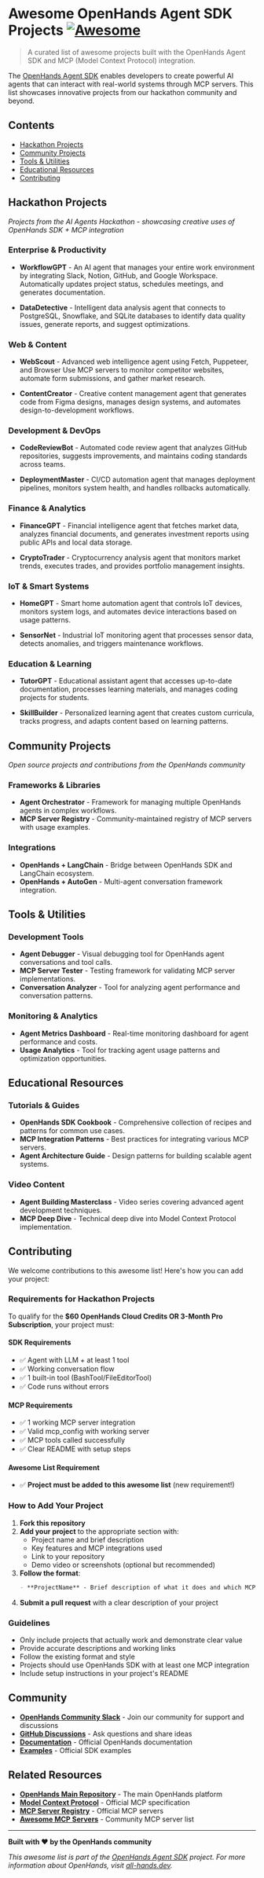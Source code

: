 # Awesome OpenHands Agent SDK Projects [![Awesome](https://awesome.re/badge.svg)](https://awesome.re)

> A curated list of awesome projects built with the OpenHands Agent SDK and MCP (Model Context Protocol) integration.

The [OpenHands Agent SDK](https://github.com/All-Hands-AI/agent-sdk) enables developers to create powerful AI agents that can interact with real-world systems through MCP servers. This list showcases innovative projects from our hackathon community and beyond.

## Contents

- [Hackathon Projects](#hackathon-projects)
- [Community Projects](#community-projects)
- [Tools & Utilities](#tools--utilities)
- [Educational Resources](#educational-resources)
- [Contributing](#contributing)

## Hackathon Projects

*Projects from the AI Agents Hackathon - showcasing creative uses of OpenHands SDK + MCP integration*

### Enterprise & Productivity

- **WorkflowGPT** - An AI agent that manages your entire work environment by integrating Slack, Notion, GitHub, and Google Workspace. Automatically updates project status, schedules meetings, and generates documentation.

- **DataDetective** - Intelligent data analysis agent that connects to PostgreSQL, Snowflake, and SQLite databases to identify data quality issues, generate reports, and suggest optimizations.

### Web & Content

- **WebScout** - Advanced web intelligence agent using Fetch, Puppeteer, and Browser Use MCP servers to monitor competitor websites, automate form submissions, and gather market research.

- **ContentCreator** - Creative content management agent that generates code from Figma designs, manages design systems, and automates design-to-development workflows.

### Development & DevOps

- **CodeReviewBot** - Automated code review agent that analyzes GitHub repositories, suggests improvements, and maintains coding standards across teams.

- **DeploymentMaster** - CI/CD automation agent that manages deployment pipelines, monitors system health, and handles rollbacks automatically.

### Finance & Analytics

- **FinanceGPT** - Financial intelligence agent that fetches market data, analyzes financial documents, and generates investment reports using public APIs and local data storage.

- **CryptoTrader** - Cryptocurrency analysis agent that monitors market trends, executes trades, and provides portfolio management insights.

### IoT & Smart Systems

- **HomeGPT** - Smart home automation agent that controls IoT devices, monitors system logs, and automates device interactions based on usage patterns.

- **SensorNet** - Industrial IoT monitoring agent that processes sensor data, detects anomalies, and triggers maintenance workflows.

### Education & Learning

- **TutorGPT** - Educational assistant agent that accesses up-to-date documentation, processes learning materials, and manages coding projects for students.

- **SkillBuilder** - Personalized learning agent that creates custom curricula, tracks progress, and adapts content based on learning patterns.

## Community Projects

*Open source projects and contributions from the OpenHands community*

### Frameworks & Libraries

- **Agent Orchestrator** - Framework for managing multiple OpenHands agents in complex workflows.
- **MCP Server Registry** - Community-maintained registry of MCP servers with usage examples.

### Integrations

- **OpenHands + LangChain** - Bridge between OpenHands SDK and LangChain ecosystem.
- **OpenHands + AutoGen** - Multi-agent conversation framework integration.

## Tools & Utilities

### Development Tools

- **Agent Debugger** - Visual debugging tool for OpenHands agent conversations and tool calls.
- **MCP Server Tester** - Testing framework for validating MCP server implementations.
- **Conversation Analyzer** - Tool for analyzing agent performance and conversation patterns.

### Monitoring & Analytics

- **Agent Metrics Dashboard** - Real-time monitoring dashboard for agent performance and costs.
- **Usage Analytics** - Tool for tracking agent usage patterns and optimization opportunities.

## Educational Resources

### Tutorials & Guides

- **OpenHands SDK Cookbook** - Comprehensive collection of recipes and patterns for common use cases.
- **MCP Integration Patterns** - Best practices for integrating various MCP servers.
- **Agent Architecture Guide** - Design patterns for building scalable agent systems.

### Video Content

- **Agent Building Masterclass** - Video series covering advanced agent development techniques.
- **MCP Deep Dive** - Technical deep dive into Model Context Protocol implementation.

## Contributing

We welcome contributions to this awesome list! Here's how you can add your project:

### Requirements for Hackathon Projects

To qualify for the **$60 OpenHands Cloud Credits OR 3-Month Pro Subscription**, your project must:

#### SDK Requirements
- ✅ Agent with LLM + at least 1 tool
- ✅ Working conversation flow
- ✅ 1 built-in tool (BashTool/FileEditorTool)
- ✅ Code runs without errors

#### MCP Requirements
- ✅ 1 working MCP server integration
- ✅ Valid mcp_config with working server
- ✅ MCP tools called successfully
- ✅ Clear README with setup steps

#### Awesome List Requirement
- ✅ **Project must be added to this awesome list** (new requirement!)

### How to Add Your Project

1. **Fork this repository**
2. **Add your project** to the appropriate section with:
   - Project name and brief description
   - Key features and MCP integrations used
   - Link to your repository
   - Demo video or screenshots (optional but recommended)
3. **Follow the format**:
   ```markdown
   - **ProjectName** - Brief description of what it does and which MCP servers it uses. [Repository](https://github.com/username/repo) | [Demo](https://demo-link.com)
   ```
4. **Submit a pull request** with a clear description of your project

### Guidelines

- Only include projects that actually work and demonstrate clear value
- Provide accurate descriptions and working links
- Follow the existing format and style
- Projects should use OpenHands SDK with at least one MCP integration
- Include setup instructions in your project's README

## Community

- **[OpenHands Community Slack](https://all-hands.dev/joinslack)** - Join our community for support and discussions
- **[GitHub Discussions](https://github.com/All-Hands-AI/agent-sdk/discussions)** - Ask questions and share ideas
- **[Documentation](https://docs.all-hands.dev)** - Official OpenHands documentation
- **[Examples](https://github.com/All-Hands-AI/agent-sdk/tree/main/examples)** - Official SDK examples

## Related Resources

- **[OpenHands Main Repository](https://github.com/All-Hands-AI/OpenHands)** - The main OpenHands platform
- **[Model Context Protocol](https://modelcontextprotocol.io/)** - Official MCP specification
- **[MCP Server Registry](https://github.com/modelcontextprotocol/servers)** - Official MCP servers
- **[Awesome MCP Servers](https://github.com/wong2/awesome-mcp-servers)** - Community MCP server list

---

**Built with ❤️ by the OpenHands community**

*This awesome list is part of the [OpenHands Agent SDK](https://github.com/All-Hands-AI/agent-sdk) project. For more information about OpenHands, visit [all-hands.dev](https://all-hands.dev).*